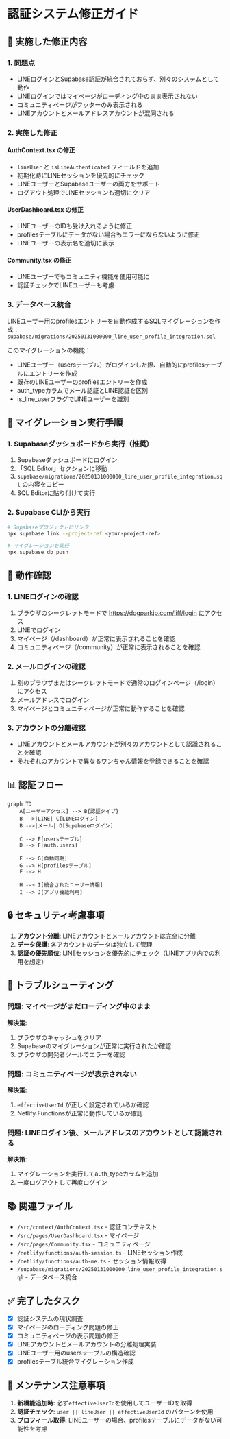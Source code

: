 # 認証システム修正ガイド

## 📝 実施した修正内容

### 1. 問題点
- LINEログインとSupabase認証が統合されておらず、別々のシステムとして動作
- LINEログインではマイページがローディング中のまま表示されない
- コミュニティページがフッターのみ表示される
- LINEアカウントとメールアドレスアカウントが混同される

### 2. 実施した修正

#### AuthContext.tsx の修正
- `lineUser` と `isLineAuthenticated` フィールドを追加
- 初期化時にLINEセッションを優先的にチェック
- LINEユーザーとSupabaseユーザーの両方をサポート
- ログアウト処理でLINEセッションも適切にクリア

#### UserDashboard.tsx の修正
- LINEユーザーのIDも受け入れるように修正
- profilesテーブルにデータがない場合もエラーにならないように修正
- LINEユーザーの表示名を適切に表示

#### Community.tsx の修正
- LINEユーザーでもコミュニティ機能を使用可能に
- 認証チェックでLINEユーザーも考慮

### 3. データベース統合

LINEユーザー用のprofilesエントリーを自動作成するSQLマイグレーションを作成：
`supabase/migrations/20250131000000_line_user_profile_integration.sql`

このマイグレーションの機能：
- LINEユーザー（usersテーブル）がログインした際、自動的にprofilesテーブルにエントリーを作成
- 既存のLINEユーザーのprofilesエントリーを作成
- auth_typeカラムでメール認証とLINE認証を区別
- is_line_userフラグでLINEユーザーを識別

## 🚀 マイグレーション実行手順

### 1. Supabaseダッシュボードから実行（推奨）

1. Supabaseダッシュボードにログイン
2. 「SQL Editor」セクションに移動
3. `supabase/migrations/20250131000000_line_user_profile_integration.sql` の内容をコピー
4. SQL Editorに貼り付けて実行

### 2. Supabase CLIから実行

```bash
# Supabaseプロジェクトにリンク
npx supabase link --project-ref <your-project-ref>

# マイグレーションを実行
npx supabase db push
```

## 🔧 動作確認

### 1. LINEログインの確認
1. ブラウザのシークレットモードで https://dogparkjp.com/liff/login にアクセス
2. LINEでログイン
3. マイページ（/dashboard）が正常に表示されることを確認
4. コミュニティページ（/community）が正常に表示されることを確認

### 2. メールログインの確認
1. 別のブラウザまたはシークレットモードで通常のログインページ（/login）にアクセス
2. メールアドレスでログイン
3. マイページとコミュニティページが正常に動作することを確認

### 3. アカウントの分離確認
- LINEアカウントとメールアカウントが別々のアカウントとして認識されることを確認
- それぞれのアカウントで異なるワンちゃん情報を登録できることを確認

## 📊 認証フロー

```mermaid
graph TD
    A[ユーザーアクセス] --> B{認証タイプ}
    B -->|LINE| C[LINEログイン]
    B -->|メール| D[Supabaseログイン]
    
    C --> E[usersテーブル]
    D --> F[auth.users]
    
    E --> G[自動同期]
    G --> H[profilesテーブル]
    F --> H
    
    H --> I[統合されたユーザー情報]
    I --> J[アプリ機能利用]
```

## 🔒 セキュリティ考慮事項

1. **アカウント分離**: LINEアカウントとメールアカウントは完全に分離
2. **データ保護**: 各アカウントのデータは独立して管理
3. **認証の優先順位**: LINEセッションを優先的にチェック（LINEアプリ内での利用を想定）

## 🐛 トラブルシューティング

### 問題: マイページがまだローディング中のまま
**解決策**:
1. ブラウザのキャッシュをクリア
2. Supabaseのマイグレーションが正常に実行されたか確認
3. ブラウザの開発者ツールでエラーを確認

### 問題: コミュニティページが表示されない
**解決策**:
1. `effectiveUserId` が正しく設定されているか確認
2. Netlify Functionsが正常に動作しているか確認

### 問題: LINEログイン後、メールアドレスのアカウントとして認識される
**解決策**:
1. マイグレーションを実行してauth_typeカラムを追加
2. 一度ログアウトして再度ログイン

## 📚 関連ファイル

- `/src/context/AuthContext.tsx` - 認証コンテキスト
- `/src/pages/UserDashboard.tsx` - マイページ
- `/src/pages/Community.tsx` - コミュニティページ
- `/netlify/functions/auth-session.ts` - LINEセッション作成
- `/netlify/functions/auth-me.ts` - セッション情報取得
- `/supabase/migrations/20250131000000_line_user_profile_integration.sql` - データベース統合

## ✅ 完了したタスク

- [x] 認証システムの現状調査
- [x] マイページのローディング問題の修正
- [x] コミュニティページの表示問題の修正
- [x] LINEアカウントとメールアカウントの分離処理実装
- [x] LINEユーザー用のusersテーブルの構造確認
- [x] profilesテーブル統合マイグレーション作成

## 📝 メンテナンス注意事項

1. **新機能追加時**: 必ず`effectiveUserId`を使用してユーザーIDを取得
2. **認証チェック**: `user || lineUser || effectiveUserId` のパターンを使用
3. **プロフィール取得**: LINEユーザーの場合、profilesテーブルにデータがない可能性を考慮
